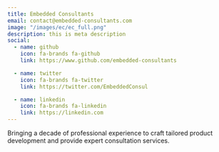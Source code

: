 ```yaml
---
title: Embedded Consultants
email: contact@embedded-consultants.com
image: "/images/ec/ec_full.png"
description: this is meta description
social:
  - name: github
    icon: fa-brands fa-github
    link: https://www.github.com/embedded-consultants

  - name: twitter
    icon: fa-brands fa-twitter
    link: https://twitter.com/EmbeddedConsul

  - name: linkedin
    icon: fa-brands fa-linkedin
    link: https://linkedin.com
---
```


Bringing a decade of professional experience to craft tailored product development and
provide expert consultation services.
